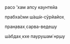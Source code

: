 расо ’хам апсу каунтейа

прабха̄сми ш́аш́и-сӯрйайох̣

пран̣авах̣ сарва-ведешу

ш́абдах̣ кхе паурушам̇ нр̣шу